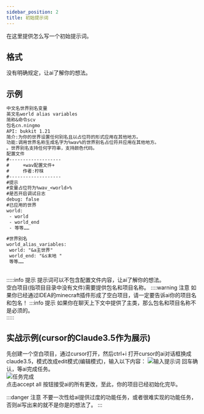 ```yaml
---
sidebar_position: 2
title: 初始提示词
---
```

在这里提供怎么写一个初始提示词。

## 格式
没有明确规定，让ai了解你的想法。
## 示例
```txt
中文名世界别名变量
英文名world alias variables
简称&命令scv
包名cn.ningmo
API: bukkit 1.21
简介:为你的世界设置任何别名且以占位符的形式应用在其他地方。
功能:调用世界名称生成名字为%wav%的世界别名占位符并应用在其他地方。
。世界别名支持任何字符串，支持颜色代码。
配置文件
#-------------------
#     +wav配置文件+
#     作者:柠枺
#-------------------
#提示
#变量占位符为%wav_<world>%
#是否开启调试日志
debug: false
#已应用的世界
world:
 - world
 - world_end
 - 等等……

#世界别名
world_alias_variables:
 world: "&a主世界"
 world_end: "&s末地 "
 等等……
 
```

:::::info 提示
提示词可以不包含配置文件内容，让ai了解你的想法。  
空白项目(指项目目录中没有文件)需要提供包名和项目名称。
::::warning 注意
如果你已经通过IDEA的minecraft插件形成了空白项目，请一定要告诉ai你的项目名和包名！
:::info 提示
如果你在聊天上下文中提供了主类，那么包名和项目名称不是必须的。  
:::::

## 实战示例(cursor的Claude3.5作为展示)
先创建一个空白项目，通过cursor打开，然后ctrl+i 打开cursor的ai对话框换成claude3.5，模式改成edit模式(编辑模式)，输入以下内容：
![输入提示词](/img/promptwords/promptwords.png)
回车确认，等ai完成任务。  
![任务完成](/img/promptwords/image.png)  
点击accept all 按钮接受ai的所有更改，至此，你的项目已经初始化完毕。

:::danger 注意
不要一次性给ai提供过度的功能任务，或者很难实现的功能任务，否则ai写出来的就不是你是的想法了。
:::
